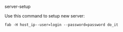 server-setup

Use this command to setup new server:

```
fab -H host_ip--user=login --password=password do_it

```

